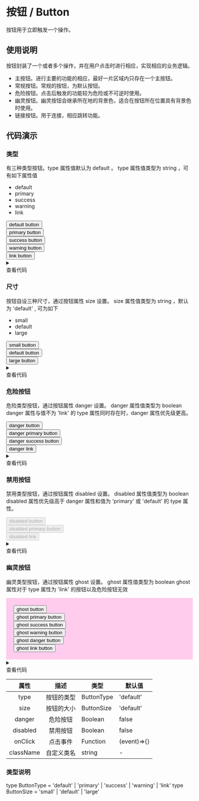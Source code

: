 <main>

# 按钮 / Button

按钮用于立即触发一个操作。

## 使用说明

<desc>按钮封装了一个或者多个操作，并在用户点击时进行相应，实现相应的业务逻辑。</desc>

<ul>
  <li>主按钮。进行主要的功能的相应，最好一片区域内只存在一个主按钮。</li>
  <li>常规按钮。常规的按钮，为默认按钮。</li>
  <li>危险按钮。点击后触发的功能较为危险或不可逆时使用。</li>
  <li>幽灵按钮。幽灵按钮会继承所在地的背景色，适合在按钮所在位置具有背景色时使用。</li>
  <li>链接按钮。用于连接，相应跳转功能。</li>
</ul>

## 代码演示

### 类型

<desc>有三种类型按钮。type 属性值默认为 default 。</desc>
<desc>type 属性值类型为 string ，可有如下属性值</desc>

<ul>
  <li>default</li>
  <li>primary</li>
  <li>success</li>
  <li>warning</li>
  <li>link</li>
</ul>

<playground>
<wrapper>
<div style='marginBottom: 10px;'><Button type='default'>default button</Button></div>
<div style='marginBottom: 10px;'><Button type='primary'>primary button</Button></div>
<div style='marginBottom: 10px;'><Button type='success'>success button</Button></div>
<div style='marginBottom: 10px;'><Button type='warning'>warning button</Button></div>
<div><Button type='link'>link button</Button></div>
</wrapper>

<details>
<summary>
  <div>查看代码</div>
</summary>

```jsx
import { Button } from 'nei-ui'
ReactDOM.render(
  <>
    <Button type="default">default button</Button>
    <Button type="primary">primary button</Button>
    <Button type="success">success button</Button>
    <Button type="warning">warning button</Button>
    <Button type="link">link button</Button>
  </>
)
```

</details>
</playground>

### 尺寸

<desc>按钮自设三种尺寸，通过按钮属性 size 设置。</desc>
<desc>size 属性值类型为 string ，默认为 'default' , 可为如下</desc>

<ul>
  <li>small</li>
  <li>default</li>
  <li>large</li>
</ul>

<playground>
<wrapper>

<div style='marginBottom: 10px;'><Button size='small'>small button</Button></div>
<div style='marginBottom: 10px;'><Button size='default'>default button</Button></div>
<div style='marginBottom: 10px;'><Button size='large'>large button</Button></div>
</wrapper>

<details>
<summary>
  <div>查看代码</div>
</summary>

```jsx
import { Button } from 'nei-ui'
ReactDOM.render(
  <>
    <Button size="small">small button</Button>
    <Button size="default">default button</Button>
    <Button size="large">large button</Button>
  </>
)
```

</details>
</playground>

### 危险按钮

<desc>危险类型按钮，通过按钮属性 danger 设置。</desc>
<desc>danger 属性值类型为 boolean</desc>
<desc>danger 属性与值不为 'link' 的 type 属性同时存在时，danger 属性优先级更高。</desc>
<playground>
<wrapper>

<div style='marginBottom: 10px;'><Button danger>danger button</Button></div>
<div style='marginBottom: 10px;'><Button danger type='primary'>danger primary button</Button></div>
<div style='marginBottom: 10px;'><Button danger type='success'>danger success button</Button></div>
<div><Button danger type='link'>danger link</Button></div>
</wrapper>

<details>
<summary>
  <div>查看代码</div>
</summary>

```jsx
import { Button } from 'nei-ui'
ReactDOM.render(
  <>
    <Button danger>danger button</Button>
    <Button danger type="success">
      danger success button
    </Button>
    <Button danger type="link">
      link button
    </Button>
  </>
)
```

</details>
</playground>

### 禁用按钮

<desc>禁用类型按钮，通过按钮属性 disabled 设置。</desc>
<desc>disabled 属性值类型为 boolean</desc>
<desc>disabled 属性优先级高于 danger 属性和值为 'primary' 或 'default' 的 type 属性。</desc>
<playground>
<wrapper>

<div style='marginBottom: 10px;'><Button disabled>disabled button</Button></div>
<div style='marginBottom: 10px;'><Button disabled danger type='primary'>disabled primary button</Button></div>
<div><Button disabled type='link'>disabled link</Button></div>
</wrapper>

<details>
<summary>
  <div>查看代码</div>
</summary>

```jsx
import { Button } from 'nei-ui'
ReactDOM.render(
  <>
    <Button danger>danger button</Button>
    <Button danger type="primary">
      primary button
    </Button>
    <Button danger type="link">
      link button
    </Button>
  </>
)
```

</details>
</playground>

### 幽灵按钮

<desc>幽灵类型按钮，通过按钮属性 ghost 设置。</desc>
<desc>ghost 属性值类型为 boolean</desc>
<desc>ghost 属性对于 type 属性为 'link' 的按钮以及危险按钮无效</desc>
<playground>
<wrapper>

<div style='background: #fce; padding: 20px;'>
<div style='marginBottom: 10px;'><Button ghost>ghost button</Button></div>
<div style='marginBottom: 10px;'><Button ghost type='primary'>ghost primary button</Button></div>
<div style='marginBottom: 10px;'><Button ghost type='success'>ghost success button</Button></div>
<div style='marginBottom: 10px;'><Button ghost type='warning'>ghost warning button</Button></div>
<div style='marginBottom: 10px;'><Button ghost danger type='primary'>ghost danger button</Button></div>
<div><Button type='link'>ghost link button</Button></div>
</div>
</wrapper>

<details>
<summary>
  <div>查看代码</div>
</summary>

```jsx
import { Button } from 'nei-ui'
ReactDOM.render(
  <>
    <Button ghost>ghost button</Button>
    <Button ghost type="primary">
      ghost primary button
    </Button>
    <Button ghost type="success">
      ghost success button
    </Button>
    <Button ghost type="warning">
      ghost warning button
    </Button>
    <Button ghost danger type="primary">
      ghost danger button
    </Button>
    <Button type="link">ghost link button</Button>
  </>
)
```

</details>
</playground>

|   属性    |    描述    | 类型       | 默认值      |
| :-------: | :--------: | ---------- | ----------- |
|   type    | 按钮的类型 | ButtonType | 'default'   |
|   size    | 按钮的大小 | ButtonSize | 'default'   |
|  danger   |  危险按钮  | Boolean    | false       |
| disabled  |  禁用按钮  | Boolean    | false       |
|  onClick  |  点击事件  | Function   | (event)=>{} |
| className | 自定义类名 | string     | -           |

### 类型说明

<desc>type ButtonType = 'default' | 'primary' | 'success' | 'warning' | 'link'</desc>
<desc>type ButtonSize = 'small' | 'default' | 'large'</desc>

</main>
